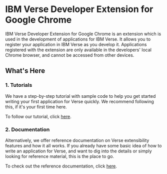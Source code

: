 # IBM Verse Developer Extension for Google Chrome

IBM Verse Developer Extension for Google Chrome is an extension which is used in the development of applications for IBM Verse. It allows you to register your application in IBM Verse as you develop it. Applications registered with the extension are only available in the developers' local Chrome browser, and cannot be accessed from other devices.

## What's Here
### 1. Tutorials
We have a step-by-step tutorial with sample code to help you get started writing your first application for Verse quickly. We recommend following this, if it's your first time here.

To follow our tutorial, click [here][1].

### 2. Documentation
Alternatively, we offer reference documentation on Verse extensibility features and how it all works. If you already have some basic idea of how to write an application for Verse, and want to dig into the details or simply looking for reference material, this is the place to go.

To check out the reference documentation, click [here][2].


[1]: https://ibmcnxdev.github.io/IBM-Verse/verse-developer-chrome-ext/tutorials/tutorial_verse_developer.html
[2]: https://ibmcnxdev.github.io/IBM-Verse/verse-developer-chrome-ext/reference/reference.html
